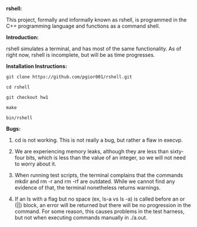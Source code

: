 **rshell:**

This project, formally and informally known as rshell, is programmed in the C++
programming language and functions as a command shell.

**Introduction:**

rshell simulates a terminal, and has most of the same functionality. As of
right now, rshell is incomplete, but will be as time progresses.

**Installation Instructions:**


    git clone https://github.com/pgior001/rshell.git

    cd rshell

    git checkout hw1

    make

    bin/rshell

**Bugs:**


1) cd is not working. This is not really a bug, but rather a flaw in execvp.


2) We are experiencing memory leaks, although they are less than sixty-four
bits, which is less than the value of an integer, so we will not need to
worry about it.


3) When running test scripts, the terminal complains that the commands mkdir and
rm -r and rm -rf are outdated. While we cannot find any evidence of that, the
terminal nonetheless returns warnings.

4) If an ls with a flag but no space (ex, ls-a vs ls -a) is called before an or
(||) block, an error will be returned but there will be no progression in the
command. For some reason, this causes problems in the test harness, but not
when executing commands manually in ./a.out.
